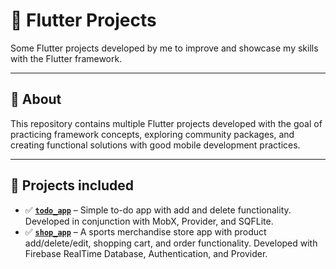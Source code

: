 # 📱 Flutter Projects

Some Flutter projects developed by me to improve and showcase my skills with the Flutter framework.

---

## 🚀 About

This repository contains multiple Flutter projects developed with the goal of practicing framework concepts, exploring community packages, and creating functional solutions with good mobile development practices.

---

## 🧪 Projects included

- ✅ [**`todo_app`**](https://github.com/weskleyMDev/FlutterProjects/tree/main/todo_app) – Simple to-do app with add and delete functionality. Developed in conjunction with MobX, Provider, and SQFLite.
- ✅ [**`shop_app`**](https://github.com/weskleyMDev/FlutterProjects/tree/main/shop_app) – A sports merchandise store app with product add/delete/edit, shopping cart, and order functionality. Developed with Firebase RealTime Database, Authentication, and Provider.

